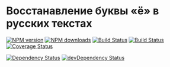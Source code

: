 Восстанавление буквы «ё» в русских текстах
===========================
[![NPM version](https://img.shields.io/npm/v/eyo.svg?style=flat)](https://www.npmjs.com/package/eyo)
[![NPM downloads](https://img.shields.io/npm/dm/eyo.svg?style=flat)](https://www.npmjs.com/package/eyo)
[![Build Status](https://img.shields.io/travis/hcodes/eyo.svg?style=flat)](https://travis-ci.org/hcodes/eyo)
[![Build Status](https://img.shields.io/appveyor/ci/hcodes/eyo/master.svg?style=flat)](https://ci.appveyor.com/project/hcodes/eyo)
[![Coverage Status](https://img.shields.io/coveralls/hcodes/eyo.svg?style=flat)](https://coveralls.io/r/hcodes/eyo)

[![Dependency Status](https://img.shields.io/david/hcodes/eyo.svg?style=flat)](https://david-dm.org/hcodes/eyo) [![devDependency Status](https://img.shields.io/david/dev/hcodes/eyo.svg?style=flat)](https://david-dm.org/hcodes/eyo#info=devDependencies)


